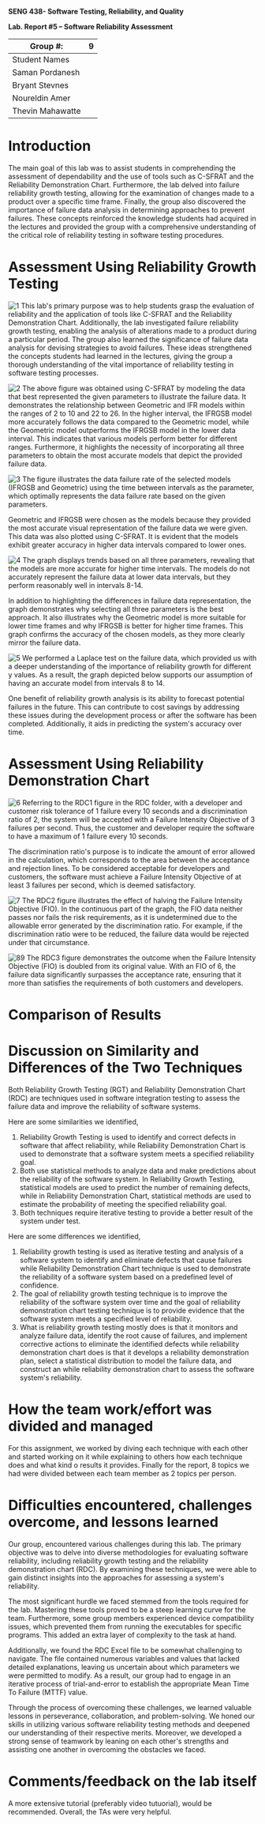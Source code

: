 **SENG 438- Software Testing, Reliability, and Quality**

**Lab. Report \#5 – Software Reliability Assessment**

| Group \#:         | 9     |
| --------------    | ---   |
| Student Names     |       |
| Saman Pordanesh    |       |
| Bryant Stevnes    |       |
| Noureldin Amer    |       |
| Thevin Mahawatte  |       |

# Introduction

The main goal of this lab was to assist students in comprehending the assessment of dependability and the use of tools such as C-SFRAT and the Reliability Demonstration Chart. Furthermore, the lab delved into failure reliability growth testing, allowing for the examination of changes made to a product over a specific time frame. Finally, the group also discovered the importance of failure data analysis in determining approaches to prevent failures. These concepts reinforced the knowledge students had acquired in the lectures and provided the group with a comprehensive understanding of the critical role of reliability testing in software testing procedures.

# 

# Assessment Using Reliability Growth Testing 
![1](https://user-images.githubusercontent.com/74850874/230690688-c3ddeb07-f303-41f5-a4a9-154734bba16b.png)
This lab's primary purpose was to help students grasp the evaluation of reliability and the application of tools like C-SFRAT and the Reliability Demonstration Chart. Additionally, the lab investigated failure reliability growth testing, enabling the analysis of alterations made to a product during a particular period. The group also learned the significance of failure data analysis for devising strategies to avoid failures. These ideas strengthened the concepts students had learned in the lectures, giving the group a thorough understanding of the vital importance of reliability testing in software testing processes.

![2](https://user-images.githubusercontent.com/74850874/230690691-ad002ee8-a2c3-469e-a7f6-1a21689026fd.png)
The above figure was obtained using C-SFRAT by modeling the data that best represented the given parameters to illustrate the failure data. It demonstrates the relationship between Geometric and IFR models within the ranges of 2 to 10 and 22 to 26. In the higher interval, the IFRGSB model more accurately follows the data compared to the Geometric model, while the Geometric model outperforms the IFRGSB model in the lower data interval. This indicates that various models perform better for different ranges. Furthermore, it highlights the necessity of incorporating all three parameters to obtain the most accurate models that depict the provided failure data.

![3](https://user-images.githubusercontent.com/74850874/230690692-57196ba4-0d80-4a43-9f3b-cb2fe6ea7fcc.png)
The figure illustrates the data failure rate of the selected models (IFRGSB and Geometric) using the time between intervals as the parameter, which optimally represents the data failure rate based on the given parameters.

Geometric and IFRGSB were chosen as the models because they provided the most accurate visual representation of the failure data we were given. This data was also plotted using C-SFRAT. It is evident that the models exhibit greater accuracy in higher data intervals compared to lower ones.

![4](https://user-images.githubusercontent.com/74850874/230690693-e21078d0-2d5b-45e3-878a-022150caab8a.png)
The graph displays trends based on all three parameters, revealing that the models are more accurate for higher time intervals. The models do not accurately represent the failure data at lower data intervals, but they perform reasonably well in intervals 8-14.

In addition to highlighting the differences in failure data representation, the graph demonstrates why selecting all three parameters is the best approach. It also illustrates why the Geometric model is more suitable for lower time frames and why IFRGSB is better for higher time frames. This graph confirms the accuracy of the chosen models, as they more clearly mirror the failure data.

![5](https://user-images.githubusercontent.com/74850874/230690694-a9b9767e-d692-4cdb-bb7e-8aea8d9af99a.png)
We performed a Laplace test on the failure data, which provided us with a deeper understanding of the importance of reliability growth for different y values. As a result, the graph depicted below supports our assumption of having an accurate model from intervals 8 to 14.

One benefit of reliability growth analysis is its ability to forecast potential failures in the future. This can contribute to cost savings by addressing these issues during the development process or after the software has been completed. Additionally, it aids in predicting the system's accuracy over time.


# Assessment Using Reliability Demonstration Chart 

![6](https://user-images.githubusercontent.com/74850874/230691020-cee8a347-e819-4f63-8be2-93a28893f968.png)
Referring to the RDC1 figure in the RDC folder, with a developer and customer risk tolerance of 1 failure every 10 seconds and a discrimination ratio of 2, the system will be accepted with a Failure Intensity Objective of 3 failures per second. Thus, the customer and developer require the software to have a maximum of 1 failure every 10 seconds.

The discrimination ratio's purpose is to indicate the amount of error allowed in the calculation, which corresponds to the area between the acceptance and rejection lines. To be considered acceptable for developers and customers, the software must achieve a Failure Intensity Objective of at least 3 failures per second, which is deemed satisfactory.

![7](https://user-images.githubusercontent.com/74850874/230691021-24b8cc92-ee37-4b7d-9779-fe5f2f718422.png)
The RDC2 figure illustrates the effect of halving the Failure Intensity Objective (FIO). In the continuous part of the graph, the FIO data neither passes nor fails the risk requirements, as it is undetermined due to the allowable error generated by the discrimination ratio. For example, if the discrimination ratio were to be reduced, the failure data would be rejected under that circumstance.

![89](https://user-images.githubusercontent.com/74850874/230691024-c45d9e92-b393-42a0-92f1-6199c1adcfe8.png)
The RDC3 figure demonstrates the outcome when the Failure Intensity Objective (FIO) is doubled from its original value. With an FIO of 6, the failure data significantly surpasses the acceptance rate, ensuring that it more than satisfies the requirements of both customers and developers.

# 

# Comparison of Results

# Discussion on Similarity and Differences of the Two Techniques

Both Reliability Growth Testing (RGT) and Reliability Demonstration Chart (RDC) are techniques used in software integration testing to assess the failure data and improve the reliability of software systems.

Here are some similarities we identified,
  1.	Reliability Growth Testing is used to identify and correct defects in software that affect reliability, while Reliability Demonstration Chart is used to        demonstrate that a software system meets a specified reliability goal.
  2.	Both use statistical methods to analyze data and make predictions about the reliability of the software system. In Reliability Growth Testing, statistical models are used to predict the number of remaining defects, while in Reliability Demonstration Chart, statistical methods are used to estimate the probability of meeting the specified reliability goal.
  3.	Both techniques require iterative testing to provide a better result of the system under test.

Here are some differences we identified,
  1.	Reliability growth testing is used as iterative testing and analysis of a software system to identify and eliminate defects that cause failures while Reliability Demonstration Chart technique is used to demonstrate the reliability of a software system based on a predefined level of confidence.
  2.	The goal of reliability growth testing technique is to improve the reliability of the software system over time and the goal of reliability demonstration chart testing technique is to provide evidence that the software system meets a specified level of reliability.
  3.	What is reliability growth testing mostly does is that it monitors and analyze failure data, identify the root cause of failures, and implement corrective actions to eliminate the identified defects while reliability demonstration chart does is that it develops a reliability demonstration plan, select a statistical distribution to model the failure data, and construct an while reliability demonstration chart to assess the software system's reliability.

# How the team work/effort was divided and managed

For this assignment, we worked by diving each technique with each other and started working on it while explaining to others how each technique does and what kind o results it provides. Finally for the report, 8 topics we had were divided between each team member as 2 topics per person.

# Difficulties encountered, challenges overcome, and lessons learned
Our group, encountered various challenges during this lab. The primary objective was to delve into diverse methodologies for evaluating software reliability, including reliability growth testing and the reliability demonstration chart (RDC). By examining these techniques, we were able to gain distinct insights into the approaches for assessing a system's reliability.

The most significant hurdle we faced stemmed from the tools required for the lab. Mastering these tools proved to be a steep learning curve for the team. Furthermore, some group members experienced device compatibility issues, which prevented them from running the executables for specific programs. This added an extra layer of complexity to the task at hand.

Additionally, we found the RDC Excel file to be somewhat challenging to navigate. The file contained numerous variables and values that lacked detailed explanations, leaving us uncertain about which parameters we were permitted to modify. As a result, our group had to engage in an iterative process of trial-and-error to establish the appropriate Mean Time To Failure (MTTF) value.

Through the process of overcoming these challenges, we learned valuable lessons in perseverance, collaboration, and problem-solving. We honed our skills in utilizing various software reliability testing methods and deepened our understanding of their respective merits. Moreover, we developed a strong sense of teamwork by leaning on each other's strengths and assisting one another in overcoming the obstacles we faced.




# Comments/feedback on the lab itself
A more extensive tutorial (preferably video tutuorial), would be recommended. Overall, the TAs were very helpful.
